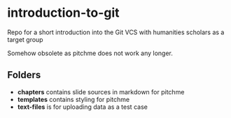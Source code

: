 # introduction-to-git

Repo for a short introduction into the Git VCS with humanities scholars as a target group

Somehow obsolete as pitchme does not work any longer.

## Folders

- **chapters** contains slide sources in markdown for pitchme 
- **templates** contains styling for pitchme
- **text-files** is for uploading data as a test case

